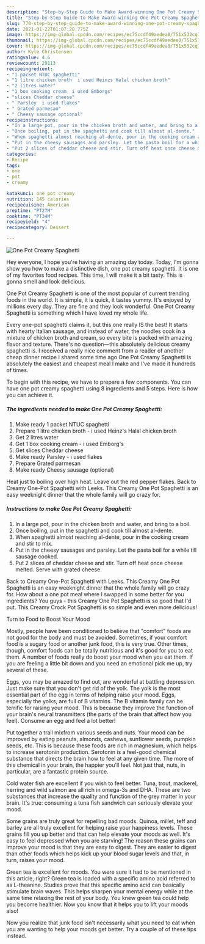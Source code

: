```yaml
---
description: "Step-by-Step Guide to Make Award-winning One Pot Creamy Spaghetti"
title: "Step-by-Step Guide to Make Award-winning One Pot Creamy Spaghetti"
slug: 770-step-by-step-guide-to-make-award-winning-one-pot-creamy-spaghetti
date: 2021-01-22T01:07:28.775Z
image: https://img-global.cpcdn.com/recipes/ec75ccdf49aedea0/751x532cq70/one-pot-creamy-spaghetti-recipe-main-photo.jpg
thumbnail: https://img-global.cpcdn.com/recipes/ec75ccdf49aedea0/751x532cq70/one-pot-creamy-spaghetti-recipe-main-photo.jpg
cover: https://img-global.cpcdn.com/recipes/ec75ccdf49aedea0/751x532cq70/one-pot-creamy-spaghetti-recipe-main-photo.jpg
author: Kyle Christensen
ratingvalue: 4.6
reviewcount: 29113
recipeingredient:
- "1 packet NTUC spaghetti"
- "1 litre chicken broth  i used Heinzs Halal chicken broth"
- "2 litres water"
- "1 box cooking cream  i used Emborgs"
- "slices Cheddar cheese"
- " Parsley  i used flakes"
- " Grated parmesan"
- " Cheesy sausage optional"
recipeinstructions:
- "In a large pot, pour in the chicken broth and water, and bring to a boil."
- "Once boiling, put in the spaghetti and cook till almost al-dente."
- "When spaghetti almost reaching al-dente, pour in the cooking cream and stir to mix."
- "Put in the cheesy sausages and parsley. Let the pasta boil for a while till sausage cooked."
- "Put 2 slices of cheddar cheese and stir. Turn off heat once cheese melted. Serve with grated cheese."
categories:
- Recipe
tags:
- one
- pot
- creamy

katakunci: one pot creamy 
nutrition: 145 calories
recipecuisine: American
preptime: "PT27M"
cooktime: "PT34M"
recipeyield: "4"
recipecategory: Dessert

---
```



![One Pot Creamy Spaghetti](https://img-global.cpcdn.com/recipes/ec75ccdf49aedea0/751x532cq70/one-pot-creamy-spaghetti-recipe-main-photo.jpg)

Hey everyone, I hope you're having an amazing day today. Today, I'm gonna show you how to make a distinctive dish, one pot creamy spaghetti. It is one of my favorites food recipes. This time, I will make it a bit tasty. This is gonna smell and look delicious.

One Pot Creamy Spaghetti is one of the most popular of current trending foods in the world. It is simple, it is quick, it tastes yummy. It's enjoyed by millions every day. They are fine and they look wonderful. One Pot Creamy Spaghetti is something which I have loved my whole life.

Every one-pot spaghetti claims it, but this one really IS the best! It starts with hearty Italian sausage, and instead of water, the noodles cook in a mixture of chicken broth and cream, so every bite is packed with amazing flavor and texture. There&#39;s no question—this absolutely delicious creamy spaghetti is. I received a really nice comment from a reader of another cheap dinner recipe I shared some time ago One Pot Creamy Spaghetti is absolutely the easiest and cheapest meal I make and I&#39;ve made it hundreds of times.


To begin with this recipe, we have to prepare a few components. You can have one pot creamy spaghetti using 8 ingredients and 5 steps. Here is how you can achieve it.

<!--inarticleads1-->

##### The ingredients needed to make One Pot Creamy Spaghetti:

1. Make ready 1 packet NTUC spaghetti
1. Prepare 1 litre chicken broth - i used Heinz&#39;s Halal chicken broth
1. Get 2 litres water
1. Get 1 box cooking cream - i used Emborg&#39;s
1. Get slices Cheddar cheese
1. Make ready  Parsley - i used flakes
1. Prepare  Grated parmesan
1. Make ready  Cheesy sausage (optional)


Heat just to boiling over high heat. Leave out the red pepper flakes. Back to Creamy One-Pot Spaghetti with Leeks. This Creamy One Pot Spaghetti is an easy weeknight dinner that the whole family will go crazy for. 

<!--inarticleads2-->

##### Instructions to make One Pot Creamy Spaghetti:

1. In a large pot, pour in the chicken broth and water, and bring to a boil.
1. Once boiling, put in the spaghetti and cook till almost al-dente.
1. When spaghetti almost reaching al-dente, pour in the cooking cream and stir to mix.
1. Put in the cheesy sausages and parsley. Let the pasta boil for a while till sausage cooked.
1. Put 2 slices of cheddar cheese and stir. Turn off heat once cheese melted. Serve with grated cheese.


Back to Creamy One-Pot Spaghetti with Leeks. This Creamy One Pot Spaghetti is an easy weeknight dinner that the whole family will go crazy for. How about a one pot meal where I swapped in some better for you ingredients? You guys - this Creamy One Pot Spaghetti is so good that I&#39;d put. This Creamy Crock Pot Spaghetti is so simple and even more delicious! 

Turn to Food to Boost Your Mood


Mostly, people have been conditioned to believe that "comfort" foods are not good for the body and must be avoided. Sometimes, if your comfort food is a sugary food or another junk food, this is very true. Other times, though, comfort foods can be totally nutritious and it's good for you to eat them. A number of foods really do boost your mood when you eat them. If you are feeling a little bit down and you need an emotional pick me up, try several of these.

Eggs, you may be amazed to find out, are wonderful at battling depression. Just make sure that you don't get rid of the yolk. The yolk is the most essential part of the egg in terms of helping raise your mood. Eggs, especially the yolks, are full of B vitamins. The B vitamin family can be terrific for raising your mood. This is because they improve the function of your brain's neural transmitters (the parts of the brain that affect how you feel). Consume an egg and feel a lot better!

Put together a trail mixfrom various seeds and nuts. Your mood can be improved by eating peanuts, almonds, cashews, sunflower seeds, pumpkin seeds, etc. This is because these foods are rich in magnesium, which helps to increase serotonin production. Serotonin is a feel-good chemical substance that directs the brain how to feel at any given time. The more of this chemical in your brain, the happier you'll feel. Not just that, nuts, in particular, are a fantastic protein source.

Cold water fish are excellent if you wish to feel better. Tuna, trout, mackerel, herring and wild salmon are all rich in omega-3s and DHA. These are two substances that increase the quality and function of the grey matter in your brain. It's true: consuming a tuna fish sandwich can seriously elevate your mood. 

Some grains are truly great for repelling bad moods. Quinoa, millet, teff and barley are all truly excellent for helping raise your happiness levels. These grains fill you up better and that can help elevate your moods as well. It's easy to feel depressed when you are starving! The reason these grains can improve your mood is that they are easy to digest. They are easier to digest than other foods which helps kick up your blood sugar levels and that, in turn, raises your mood.

Green tea is excellent for moods. You were sure it had to be mentioned in this article, right? Green tea is loaded with a specific amino acid referred to as L-theanine. Studies prove that this specific amino acid can basically stimulate brain waves. This helps sharpen your mental energy while at the same time relaxing the rest of your body. You knew green tea could help you become healthier. Now you know that it helps you to lift your moods also!

Now you realize that junk food isn't necessarily what you need to eat when you are wanting to help your moods get better. Try  a  couple of  of  these  tips  instead.

